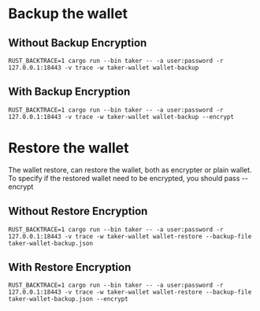 # Backup the wallet
## Without Backup Encryption
```
RUST_BACKTRACE=1 cargo run --bin taker -- -a user:password -r 127.0.0.1:18443 -v trace -w taker-wallet wallet-backup
```
## With Backup Encryption
```
RUST_BACKTRACE=1 cargo run --bin taker -- -a user:password -r 127.0.0.1:18443 -v trace -w taker-wallet wallet-backup --encrypt
```
# Restore the wallet
The wallet restore, can restore the wallet, both as encrypter or plain wallet. To specify if the restored wallet need to be encrypted, you should pass --encrypt

## Without Restore Encryption
```
RUST_BACKTRACE=1 cargo run --bin taker -- -a user:password -r 127.0.0.1:18443 -v trace -w taker-wallet wallet-restore --backup-file taker-wallet-backup.json
```
## With Restore Encryption
```
RUST_BACKTRACE=1 cargo run --bin taker -- -a user:password -r 127.0.0.1:18443 -v trace -w taker-wallet wallet-restore --backup-file taker-wallet-backup.json --encrypt
```